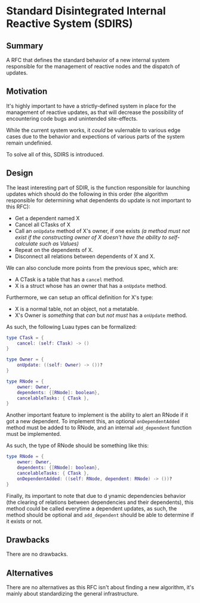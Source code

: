 # Standard Disintegrated Internal Reactive System (SDIRS)
## Summary
A RFC that defines the standard behavior of a new internal system responsible for the management of reactive nodes and the dispatch of updates.

## Motivation
It's highly important to have a strictly-defined system in place for the management of reactive updates, as that will decrease the possibility of encountering code bugs and unintended site-effects.

While the current system works, it *could* be vulernable to various edge cases due to the behavior and expections of various parts of the system remain undefinied.

To solve all of this, SDIRS is introduced.

## Design
The least interesting part of SDIR, is the function responsible for launching updates which should do the following in this order (the algorithm responsible for determining what dependents do update is not important to this RFC):
* Get a dependent named X
* Cancel all CTasks of X
* Call an `onUpdate` method of X's owner, if one exists *(a method must not exist if the constructing owner of X doesn't have the ability to self-calculate such as Values)*
* Repeat on the dependents of X.
* Disconnect all relations between dependents of X and X.

We can also conclude more points from the previous spec, which are:
* A CTask is a table that has a `cancel` method.
* X is a struct whose has an owner that has a `onUpdate` method.

Furthermore, we can setup an offical definition for X's type:
* X is a normal table, not an object, not a metatable.
* X's Owner is *something* that *can* but *not must* has a `onUpdate` method.

As such, the following Luau types can be formalized:
```lua
type CTask = {
    cancel: (self: CTask) -> ()
}

type Owner = {
    onUpdate: ((self: Owner) -> ())?
}

type RNode = {
    owner: Owner,
	dependents: {[RNode]: boolean},
	cancelableTasks: { CTask },
}
```

Another important feature to implement is the ability to alert an RNode if it got a new dependent. To implement this, an optional `onDependentAdded` method must be added to to RNode, and an internal `add_dependent` function must be implemented.

As such, the type of RNode should be something like this:
```lua
type RNode = {
    owner: Owner,
	dependents: {[RNode]: boolean},
	cancelableTasks: { CTask },
    onDependentAdded: ((self: RNode, dependent: RNode) -> ())?
}
```

Finally, its important to note that due to d
ynamic dependencies behavior (the clearing of relations between dependencies and their dependents), this method could be called everytime a dependent updates, as such, the method should be optional and `add_dependent` should be able to determine if it exists or not.
## Drawbacks
There are no drawbacks.

## Alternatives
There are no alternatives as this RFC isn't about finding a new algorithm, it's mainly about standardizing the general infrastructure.